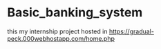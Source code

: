 # Basic_banking_system
this my internship project
hosted in https://gradual-peck.000webhostapp.com/home.php
